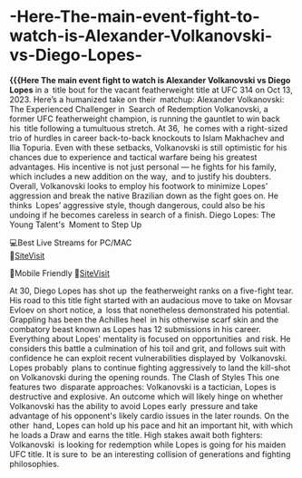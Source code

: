 # -Here-The-main-event-fight-to-watch-is-Alexander-Volkanovski-vs-Diego-Lopes-

**{{{Here The main event fight to watch is Alexander Volkanovski vs Diego Lopes** in a title bout for the vacant featherweight title at UFC 314 
on Oct 13, 2023. Here’s a humanized take on their matchup:
Alexander Volkanovski: The Experienced Challenger in Search of Redemption
Volkanovski, a former UFC featherweight champion, is running the gauntlet to win back his title following a tumultuous stretch. At 36, he comes with a right-sized trio of hurdles in career back-to-back knockouts to Islam Makhachev and Ilia Topuria. Even with these setbacks, Volkanovski is still optimistic for his chances due to experience and tactical warfare being his greatest advantages. His incentive is not just personal — he fights for his family, which includes a new addition on the way, and to justify his doubters.
Overall, Volkanovski looks to employ his footwork to minimize Lopes' aggression and break the native Brazilian down as the fight goes on. He thinks Lopes’ aggressive style, though dangerous, could also be his undoing if he becomes careless in search of a finish.
Diego Lopes: The Young Talent's Moment to Step Up



💻Best Live Streams for PC/MAC  
🔴[SiteVisit](https://tinyurl.com/GithubUFC)

📲Mobile  Friendly
🔴[SiteVisit](https://tinyurl.com/GithubUFC)


At 30, Diego Lopes has shot up the featherweight ranks on a five-fight tear. His road to this title fight started with an audacious move to take on Movsar Evloev on short notice, a loss that nonetheless demonstrated his potential. Grappling has been the Achilles heel in his otherwise scarf skin and the combatory beast known as Lopes has 12 submissions in his career.
Everything about Lopes' mentality is focused on opportunities and risk. He considers this battle a culmination of his toil and grit, and follows suit with confidence he can exploit recent vulnerabilities displayed by Volkanovski. Lopes probably plans to continue fighting aggressively to land the kill-shot on Volkanovski during the opening rounds.
The Clash of Styles
This one features two disparate approaches: Volkanovski is a tactician, Lopes is destructive and explosive. An outcome which will likely hinge on whether Volkanovski has the ability to avoid Lopes early pressure and take advantage of his opponent's likely cardio issues in the later rounds. On the other hand, Lopes can hold up his pace and hit an important hit, with which he loads a Draw and earns the title.
High stakes await both fighters: Volkanovski is looking for redemption while Lopes is going for his maiden UFC title. It is sure to be an interesting collision of generations and fighting philosophies.
